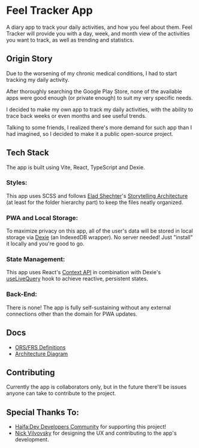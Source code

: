 # Feel Tracker App

A diary app to track your daily activities, and how you feel about them.
Feel Tracker will provide you with a day, week, and month view of the activities you want to track, as well as trending and statistics.

## Origin Story

Due to the worsening of my chronic medical conditions, I had to start tracking my daily activity. 

After thoroughly searching the Google Play Store, none of the available apps were good enough (or private enough) to suit my very specific needs.

I decided to make my own app to track my daily activities, with the ability to trace back weeks or even months and see useful trends.

Talking to some friends, I realized there's more demand for such app than I had imagined, so I decided to make it a public open-source project.

## Tech Stack

The app is built using Vite, React, TypeScript and Dexie.

### Styles:
This app uses SCSS and follows [Elad Shechter](https://eladsc.com/)'s [Storytelling Architecture](https://eladsc.com/2019/11/29/css-story-architecture-talk/) (at least for the folder hierarchy part) to keep the files neatly organized. 

### PWA and Local Storage:
To maximize privacy on this app, all of the user's data will be stored in local storage via [Dexie](https://dexie.org) (an IndexedDB wrapper). No server needed! Just "install" it locally and you're good to go.

### State Management:
This app uses React's [Context API](https://reactjs.org/docs/context.html) in combination with Dexie's [useLiveQuery](https://dexie.org/docs/dexie-react-hooks/useLiveQuery()) hook to achieve reactive, persistent states.

### Back-End:
There is none! The app is fully self-sustaining without any external connections other than the domain for PWA updates.

## Docs

- [ORS/FRS Definitions](https://docs.google.com/document/d/11IM741stFVj3_9otDXg5aKKYirAFxMybJnWy4EoPHIQ/view?usp=sharing)
- [Architecture Diagram](https://drive.google.com/file/d/1uRsWsnlG9A36mTwNWcML81U5gVK3qsg2/view?usp=sharing)

## Contributing

Currently the app is collaborators only, but in the future there'll be issues anyone can take to contribute to the project.

## Special Thanks To:

- [Haifa:Dev Developers Community](https://haifadev.netlify.app/) for supporting this project!
- [Nick Vilvovsky](https://github.com/nick-vi) for designing the UX and contributing to the app's development.
